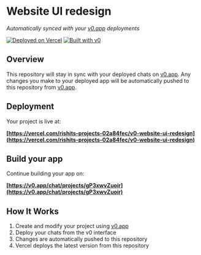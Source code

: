 # Website UI redesign

*Automatically synced with your [v0.app](https://v0.app) deployments*

[![Deployed on Vercel](https://img.shields.io/badge/Deployed%20on-Vercel-black?style=for-the-badge&logo=vercel)](https://vercel.com/rishits-projects-02a84fec/v0-website-ui-redesign)
[![Built with v0](https://img.shields.io/badge/Built%20with-v0.app-black?style=for-the-badge)](https://v0.app/chat/projects/gP3xwvZuoir)

## Overview

This repository will stay in sync with your deployed chats on [v0.app](https://v0.app).
Any changes you make to your deployed app will be automatically pushed to this repository from [v0.app](https://v0.app).

## Deployment

Your project is live at:

**[https://vercel.com/rishits-projects-02a84fec/v0-website-ui-redesign](https://vercel.com/rishits-projects-02a84fec/v0-website-ui-redesign)**

## Build your app

Continue building your app on:

**[https://v0.app/chat/projects/gP3xwvZuoir](https://v0.app/chat/projects/gP3xwvZuoir)**

## How It Works

1. Create and modify your project using [v0.app](https://v0.app)
2. Deploy your chats from the v0 interface
3. Changes are automatically pushed to this repository
4. Vercel deploys the latest version from this repository